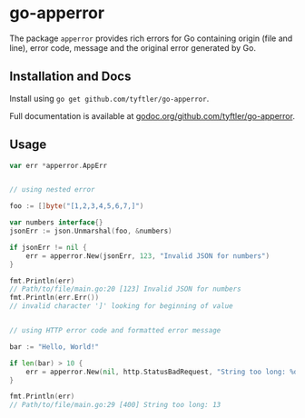 # go-apperror

The package `apperror` provides rich errors for Go containing origin (file and line),
error code, message and the original error generated by Go.

## Installation and Docs

Install using `go get github.com/tyftler/go-apperror`.

Full documentation is available at [godoc.org/github.com/tyftler/go-apperror](https://godoc.org/github.com/tyftler/go-apperror).

## Usage

```go
var err *apperror.AppErr


// using nested error

foo := []byte("[1,2,3,4,5,6,7,]")

var numbers interface{}
jsonErr := json.Unmarshal(foo, &numbers)

if jsonErr != nil {
	err = apperror.New(jsonErr, 123, "Invalid JSON for numbers")
}

fmt.Println(err)
// Path/to/file/main.go:20 [123] Invalid JSON for numbers
fmt.Println(err.Err())
// invalid character ']' looking for beginning of value


// using HTTP error code and formatted error message

bar := "Hello, World!"

if len(bar) > 10 {
	err = apperror.New(nil, http.StatusBadRequest, "String too long: %d", len(bar))
}

fmt.Println(err)
// Path/to/file/main.go:29 [400] String too long: 13
```
